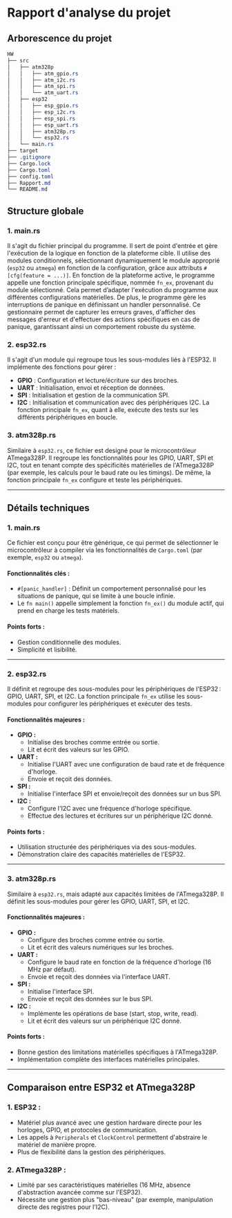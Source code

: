# Rapport d'analyse du projet

## Arborescence du projet
```css
HW
├── src
│   ├── atm328p
│   │   ├── atm_gpio.rs
│   │   ├── atm_i2c.rs
│   │   ├── atm_spi.rs
│   │   └── atm_uart.rs
│   ├── esp32
│   │   ├── esp_gpio.rs
│   │   ├── esp_i2c.rs
│   │   ├── esp_spi.rs
│   │   ├── esp_uart.rs
│   │   ├── atm328p.rs
│   │   └── esp32.rs
│   └── main.rs
├── target
├── .gitignore
├── Cargo.lock
├── Cargo.toml
├── config.toml
├── Rapport.md
└── README.md
```

## Structure globale

### 1. **main.rs**
Il s'agit du fichier principal du programme. Il sert de point d'entrée et gère l'exécution de la logique en fonction de la plateforme cible. Il utilise des modules conditionnels, sélectionnant dynamiquement le module approprié (`esp32` ou `atmega`) en fonction de la configuration, grâce aux attributs `#[cfg(feature = ...)]`. En fonction de la plateforme active, le programme appelle une fonction principale spécifique, nommée `fn_ex`, provenant du module sélectionné. Cela permet d’adapter l'exécution du programme aux différentes configurations matérielles. De plus, le programme gère les interruptions de panique en définissant un handler personnalisé. Ce gestionnaire permet de capturer les erreurs graves, d'afficher des messages d'erreur et d'effectuer des actions spécifiques en cas de panique, garantissant ainsi un comportement robuste du système.

### 2. **esp32.rs**
 Il s'agit d'un module qui regroupe tous les sous-modules liés à l'ESP32. Il implémente des fonctions pour gérer : 
 - **GPIO** : Configuration et lecture/écriture sur des broches.
 - **UART** : Initialisation, envoi et réception de données.
 - **SPI** : Initialisation et gestion de la communication SPI.
 - **I2C** : Initialisation et communication avec des périphériques I2C.
La fonction principale `fn_ex`, quant à elle, exécute des tests sur les différents périphériques en boucle.

### 3. **atm328p.rs**
Similaire à `esp32.rs`, ce fichier est designé pour le microcontrôleur ATmega328P. Il regroupe les fonctionnalités pour les GPIO, UART, SPI et I2C, tout en tenant compte des spécificités matérielles de l'ATmega328P (par exemple, les calculs pour le baud rate ou les timings). De même, la fonction principale `fn_ex` configure et teste les périphériques.

---

## Détails techniques

### **1. main.rs**
Ce fichier est conçu pour être générique, ce qui permet de sélectionner le microcontrôleur à compiler via les fonctionnalités de `Cargo.toml` (par exemple, `esp32` ou `atmega`).
#### **Fonctionnalités clés :**
- `#[panic_handler]` : Définit un comportement personnalisé pour les situations de panique, qui se limite à une boucle infinie.
- Le `fn main()` appelle simplement la fonction `fn_ex()` du module actif, qui prend en charge les tests matériels.
#### **Points forts :**
- Gestion conditionnelle des modules.
- Simplicité et lisibilité.

---

### **2. esp32.rs**
Il définit et regroupe des sous-modules pour les périphériques de l'ESP32 : GPIO, UART, SPI, et I2C. La fonction principale `fn_ex` utilise les sous-modules pour configurer les périphériques et exécuter des tests.
#### **Fonctionnalités majeures :**
- **GPIO :**
  - Initialise des broches comme entrée ou sortie.
  - Lit et écrit des valeurs sur les GPIO.
- **UART :**
  - Initialise l'UART avec une configuration de baud rate et de fréquence d'horloge.
  - Envoie et reçoit des données.
- **SPI :**
  - Initialise l'interface SPI et envoie/reçoit des données sur un bus SPI.
- **I2C :**
  - Configure l'I2C avec une fréquence d'horloge spécifique.
  - Effectue des lectures et écritures sur un périphérique I2C donné.
#### **Points forts :**
- Utilisation structurée des périphériques via des sous-modules.
- Démonstration claire des capacités matérielles de l'ESP32.

---

### **3. atm328p.rs**
Similaire à `esp32.rs`, mais adapté aux capacités limitées de l'ATmega328P. Il définit les sous-modules pour gérer les GPIO, UART, SPI, et I2C.
#### **Fonctionnalités majeures :**
- **GPIO :**
  - Configure des broches comme entrée ou sortie.
  - Lit et écrit des valeurs numériques sur les broches.
- **UART :**
  - Configure le baud rate en fonction de la fréquence d'horloge (16 MHz par défaut).
  - Envoie et reçoit des données via l'interface UART.
- **SPI :**
  - Initialise l'interface SPI.
  - Envoie et reçoit des données sur le bus SPI.
- **I2C :**
  - Implémente les opérations de base (start, stop, write, read).
  - Lit et écrit des valeurs sur un périphérique I2C donné.
#### **Points forts :**
- Bonne gestion des limitations matérielles spécifiques à l'ATmega328P.
- Implémentation complète des interfaces matérielles principales.

---

## Comparaison entre ESP32 et ATmega328P

### 1. **ESP32 :**
 - Matériel plus avancé avec une gestion hardware directe pour les horloges, GPIO, et protocoles de communication.
 - Les appels à `Peripherals` et `ClockControl` permettent d'abstraire le matériel de manière propre.
 - Plus de flexibilité dans la gestion des périphériques.

### 2. **ATmega328P :**
 - Limité par ses caractéristiques matérielles (16 MHz, absence d'abstraction avancée comme sur l'ESP32).
 - Nécessite une gestion plus "bas-niveau" (par exemple, manipulation directe des registres pour l'I2C).

